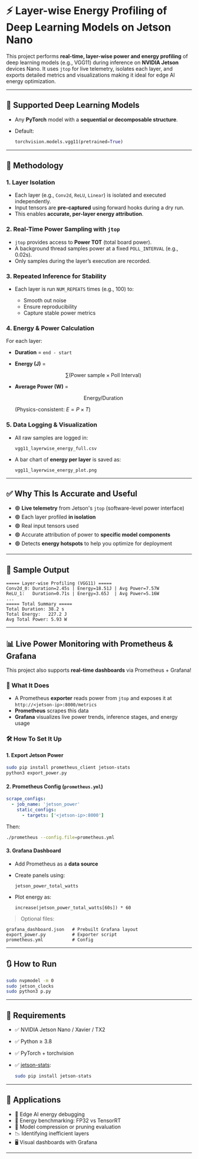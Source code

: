 # ⚡ Layer-wise Energy Profiling of Deep Learning Models on Jetson Nano

This project performs **real-time, layer-wise power and energy profiling** of deep learning models (e.g., VGG11) during inference on **NVIDIA Jetson** devices Nano.
It uses `jtop` for live telemetry, isolates each layer, and exports detailed metrics and visualizations making it ideal for edge AI energy optimization.

---

## 🧠 Supported Deep Learning Models

* Any **PyTorch** model with a **sequential or decomposable structure**.
* Default:

  ```python
  torchvision.models.vgg11(pretrained=True)
  ```

---

## 🔧 Methodology

### 1. Layer Isolation

* Each layer (e.g., `Conv2d`, `ReLU`, `Linear`) is isolated and executed independently.
* Input tensors are **pre-captured** using forward hooks during a dry run.
* This enables **accurate, per-layer energy attribution**.

### 2. Real-Time Power Sampling with `jtop`

* `jtop` provides access to **Power TOT** (total board power).
* A background thread samples power at a fixed `POLL_INTERVAL` (e.g., 0.02s).
* Only samples during the layer’s execution are recorded.

### 3. Repeated Inference for Stability

* Each layer is run `NUM_REPEATS` times (e.g., 100) to:

  * Smooth out noise
  * Ensure reproducibility
  * Capture stable power metrics

### 4. Energy & Power Calculation

For each layer:

* **Duration** = `end - start`
* **Energy (J)** =

  $$
  \sum (\text{Power sample} \times \text{Poll Interval})
  $$
* **Average Power (W)** =

  $$
  \text{Energy} / \text{Duration}
  $$

  (Physics-consistent: $E = P \times T$)

### 5. Data Logging & Visualization

* All raw samples are logged in:

  ```
  vgg11_layerwise_energy_full.csv
  ```
* A bar chart of **energy per layer** is saved as:

  ```
  vgg11_layerwise_energy_plot.png
  ```

---

## ✅ Why This Is Accurate and Useful

* 🟢 **Live telemetry** from Jetson's `jtop` (software-level power interface)
* 🟢 Each layer profiled **in isolation**
* 🟢 Real input tensors used
* 🟢 Accurate attribution of power to **specific model components**
* 🟢 Detects **energy hotspots** to help you optimize for deployment

---

## 🔢 Sample Output

```
===== Layer-wise Profiling (VGG11) =====
Conv2d_0: Duration=2.45s | Energy=18.51J | Avg Power=7.57W
ReLU_1:   Duration=0.71s | Energy=3.65J  | Avg Power=5.16W
...
===== Total Summary =====
Total Duration: 38.2 s
Total Energy:   227.2 J
Avg Total Power: 5.93 W
```

---

## 📊 Live Power Monitoring with Prometheus & Grafana

This project also supports **real-time dashboards** via Prometheus + Grafana!

### 🔁 What It Does

* A Prometheus **exporter** reads power from `jtop` and exposes it at `http://<jetson-ip>:8000/metrics`
* **Prometheus** scrapes this data
* **Grafana** visualizes live power trends, inference stages, and energy usage

### 🛠 How To Set It Up

#### 1. Export Jetson Power

```bash
sudo pip install prometheus_client jetson-stats
python3 export_power.py
```

#### 2. Prometheus Config (`prometheus.yml`)

```yaml
scrape_configs:
  - job_name: 'jetson_power'
    static_configs:
      - targets: ['<jetson-ip>:8000']
```

Then:

```bash
./prometheus --config.file=prometheus.yml
```

#### 3. Grafana Dashboard

* Add Prometheus as a **data source**
* Create panels using:

  ```
  jetson_power_total_watts
  ```
* Plot energy as:

  ```
  increase(jetson_power_total_watts[60s]) * 60
  ```

> Optional files:

```
grafana_dashboard.json   # Prebuilt Grafana layout
export_power.py          # Exporter script
prometheus.yml           # Config
```

---


## 🔃 How to Run

```bash
sudo nvpmodel -m 0
sudo jetson_clocks
sudo python3 p.py
```

---

## 🧩 Requirements

* ✅ NVIDIA Jetson Nano / Xavier / TX2
* ✅ Python ≥ 3.8
* ✅ PyTorch + torchvision
* ✅ [jetson-stats](https://github.com/rbonghi/jetson-stats):

  ```bash
  sudo pip install jetson-stats
  ```

---

## 🧠 Applications

* 🔋 Edge AI energy debugging
* 🧪 Energy benchmarking: FP32 vs TensorRT
* 🔎 Model compression or pruning evaluation
* 📉 Identifying inefficient layers
* 🖥️ Visual dashboards with Grafana

---
